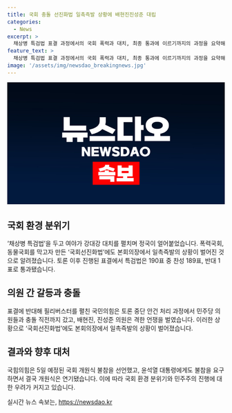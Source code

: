 ```yaml
---
title: 국회 충돌 선진화법 일촉즉발 상황에 배현진진성준 대립
categories:
  - News
excerpt: >
  채상병 특검법 표결 과정에서의 국회 폭력과 대치, 최종 통과에 이르기까지의 과정을 요약해보겠습니다. 국민의힘과 민주당 의원들 간의 필리버스터와 토론 중단으로 폭력적 대치가 발생하며, 특검법은 190표 중 189표 찬성으로 통과됐다. 국힘의힘은 국회 개원식 불참을 선언하며 연기 결정을 이끌어냈다. 동물국회를 막기 위한 국회선진화법에도 불참 요구가 이어졌다. 5일간 예정됐던 개원식은 결국 연기되었다.
feature_text: >
  채상병 특검법 표결 과정에서의 국회 폭력과 대치, 최종 통과에 이르기까지의 과정을 요약해보겠습니다. 국민의힘과 민주당 의원들 간의 필리버스터와 토론 중단으로 폭력적 대치가 발생하며, 특검법은 190표 중 189표 찬성으로 통과됐다. 국힘의힘은 국회 개원식 불참을 선언하며 연기 결정을 이끌어냈다. 동물국회를 막기 위한 국회선진화법에도 불참 요구가 이어졌다. 5일간 예정됐던 개원식은 결국 연기되었다.
image: '/assets/img/newsdao_breakingnews.jpg'
---
```


<p><img src="/assets/img/newsdao_breakingnews.jpg" alt="pcversion 속보" /></p>

<h2 data-ke-size="size26">국회 환경 분위기</h2>

<p data-ke-size="size16">‘채상병 특검법’을 두고 여야가 강대강 대치를 펼치며 정국이 얼어붙었습니다. 폭력국회, 동물국회를 막고자 만든 ‘국회선진화법’에도 본회의장에서 일촉즉발의 상황이 벌어진 것으로 알려졌습니다. 토론 이후 진행된 표결에서 특검법은 190표 중 찬성 189표, 반대 1표로 통과됐습니다.</p>

<h2 data-ke-size="size26">의원 간 갈등과 충돌</h2>

<p data-ke-size="size16">표결에 반대해 필리버스터를 펼친 국민의힘은 토론 중단 안건 처리 과정에서 민주당 의원들과 충돌 직전까지 갔고, 배현진, 진성준 의원은 격한 언쟁을 벌였습니다. 이러한 상황으로 ‘국회선진화법’에도 본회의장에서 일촉즉발의 상황이 벌어졌습니다.</p>

<h2 data-ke-size="size26">결과와 향후 대처</h2>

<p data-ke-size="size16">국힘의힘은 5일 예정된 국회 개원식 불참을 선언했고, 윤석열 대통령에게도 불참을 요구하면서 결국 개원식은 연기됐습니다. 이에 따라 국회 환경 분위기와 민주주의 진행에 대한 우려가 커지고 있습니다.</p>
실시간 뉴스 속보는, <a href="https://newsdao.kr" rel="dofollow">https://newsdao.kr</a>


